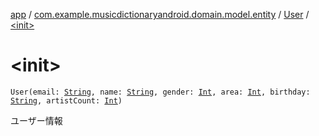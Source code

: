 [app](../../index.md) / [com.example.musicdictionaryandroid.domain.model.entity](../index.md) / [User](index.md) / [&lt;init&gt;](./-init-.md)

# &lt;init&gt;

`User(email: `[`String`](https://kotlinlang.org/api/latest/jvm/stdlib/kotlin/-string/index.html)`, name: `[`String`](https://kotlinlang.org/api/latest/jvm/stdlib/kotlin/-string/index.html)`, gender: `[`Int`](https://kotlinlang.org/api/latest/jvm/stdlib/kotlin/-int/index.html)`, area: `[`Int`](https://kotlinlang.org/api/latest/jvm/stdlib/kotlin/-int/index.html)`, birthday: `[`String`](https://kotlinlang.org/api/latest/jvm/stdlib/kotlin/-string/index.html)`, artistCount: `[`Int`](https://kotlinlang.org/api/latest/jvm/stdlib/kotlin/-int/index.html)`)`

ユーザー情報

